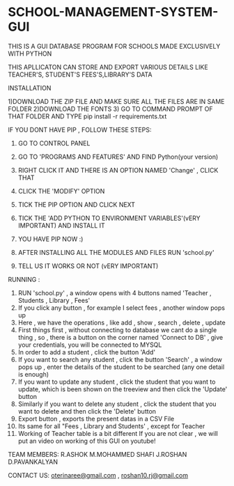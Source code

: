 # SCHOOL-MANAGEMENT-SYSTEM-GUI
THIS IS A GUI DATABASE PROGRAM FOR SCHOOLS MADE EXCLUSIVELY WITH PYTHON

THIS APLLICATON CAN STORE AND EXPORT VARIOUS DETAILS LIKE TEACHER'S, STUDENT'S FEES'S,LIBRARY'S DATA

INSTALLATION

1)DOWNLOAD THE ZIP FILE AND MAKE SURE ALL THE FILES ARE IN SAME FOLDER
2)DOWNLOAD THE FONTS
3) GO TO COMMAND PROMPT OF THAT FOLDER AND TYPE
   pip install -r requirements.txt
   
   IF YOU DONT HAVE PIP , FOLLOW THESE STEPS:
   1) GO TO CONTROL PANEL 
   2) GO TO 'PROGRAMS AND FEATURES' AND FIND Python(your version)
   3) RIGHT CLICK IT AND THERE IS AN OPTION NAMED 'Change' , CLICK THAT
   4) CLICK THE 'MODIFY' OPTION
   5) TICK THE PIP OPTION AND CLICK NEXT
   6) TICK THE 'ADD PYTHON TO ENVIRONMENT VARIABLES'(vERY IMPORTANT) AND INSTALL IT
   7) YOU HAVE PIP NOW :)

4) AFTER INSTALLING ALL THE MODULES AND FILES RUN 'school.py'
5) TELL US IT WORKS OR NOT (vERY IMPORTANT)

RUNNING :
1) RUN 'school.py' , a window opens with 4 buttons named 'Teacher , Students , Library , Fees'
2) If you click any button , for example I select fees , another window pops up 
3) Here , we have the operations , like add , show , search , delete , update
4) First things first , without connecting to database we cant do a single thing , so , there is a button on the corner named 'Connect to DB' , give your credentials, you will be connected to MYSQL
5) In order to add a student , click the button 'Add'
6) If you want to search any student , click the button 'Search' , a window pops up , enter the details of the student to be searched (any one detail is enough)
7) If you want to update any student , click the student that you want to update, which is been shown on the treeview and then click the 'Update' button
8) Similarly if you want to delete any student , click the student that you want to delete and then click the 'Delete' button
9) Export button , exports the present datas in a CSV File
10) Its same for all "Fees , Library and Students' , except for Teacher
11) Working of Teacher table is a bit different
If you are not clear , we will put an video on working of this GUI on youtube!

TEAM MEMBERS:
R.ASHOK
M.MOHAMMED SHAFI
J.ROSHAN
D.PAVANKALYAN

CONTACT US: oterinaree@gmail.com , roshan10.rj@gmail.com
